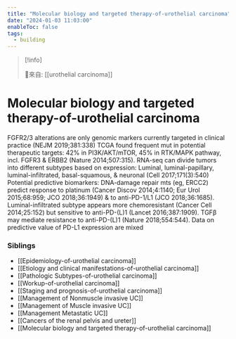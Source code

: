 ```yaml
---
title: "Molecular biology and targeted therapy-of-urothelial carcinoma"
date: "2024-01-03 11:03:00"
enableToc: false
tags:
  - building
---
```


> [!info]
>
> 🌱來自: [[urothelial carcinoma]]

# Molecular biology and targeted therapy-of-urothelial carcinoma

FGFR2/3 alterations are only genomic markers currently targeted in clinical practice (NEJM 2019;381:338)
TCGA found frequent mut in potential therapeutic targets: 42% in PI3K/AKT/mTOR, 45% in RTK/MAPK pathway, incl. FGFR3 & ERBB2 (Nature 2014;507:315). RNA-seq can divide tumors into different subtypes based on expression: Luminal, luminal-papillary, luminal-infiltrated, basal-squamous, & neuronal (Cell 2017;171(3):540)
Potential predictive biomarkers: DNA-damage repair mts (eg, ERCC2) predict response to platinum (Cancer Discov 2014;4:1140; Eur Urol 2015;68:959; JCO 2018;36:1949) & to anti-PD-1/L1 (JCO 2018;36:1685). Luminal-infiltrated subtype appears more chemoresistant (Cancer Cell 2014;25:152) but sensitive to anti-PD-(L)1 (Lancet 2016;387:1909). TGFβ may mediate resistance to anti-PD-(L)1 (Nature 2018;554:544). Data on predictive value of PD-L1 expression are mixed

### Siblings

- [[Epidemiology-of-urothelial carcinoma]]
- [[Etiology and clinical manifestations-of-urothelial carcinoma]]
- [[Pathologic Subtypes-of-urothelial carcinoma]]
- [[Workup-of-urothelial carcinoma]]
- [[Staging and prognosis-of-urothelial carcinoma]]
- [[Management of Nonmuscle invasive UC]]
- [[Management of Muscle invasive UC]]
- [[Management Metastatic UC]]
- [[Cancers of the renal pelvis and ureter]]
- [[Molecular biology and targeted therapy-of-urothelial carcinoma]]

